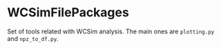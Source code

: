 # WCSimFilePackages

Set of tools related with WCSim analysis. The main ones are `plotting.py` and `npz_to_df.py`.

